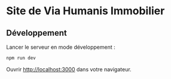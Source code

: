 # Site de Via Humanis Immobilier

## Développement

Lancer le serveur en mode développement :

```bash
npm run dev
```

Ouvrir [http://localhost:3000](http://localhost:3000) dans votre navigateur.
